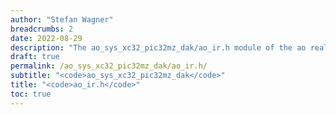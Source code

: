 ```yaml
---
author: "Stefan Wagner"
breadcrumbs: 2
date: 2022-08-29
description: "The ao_sys_xc32_pic32mz_dak/ao_ir.h module of the ao real-time operating system."
draft: true
permalink: /ao_sys_xc32_pic32mz_dak/ao_ir.h/ 
subtitle: "<code>ao_sys_xc32_pic32mz_dak</code>"
title: "<code>ao_ir.h</code>"
toc: true
---
```


```c
```
